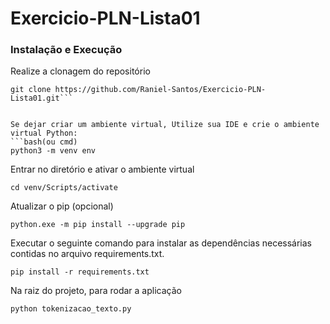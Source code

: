 # Exercicio-PLN-Lista01


<h3>Instalação e Execução</h3>
  
Realize a clonagem do repositório
```
git clone https://github.com/Raniel-Santos/Exercicio-PLN-Lista01.git```


Se dejar criar um ambiente virtual, Utilize sua IDE e crie o ambiente virtual Python:
```bash(ou cmd)
python3 -m venv env
```
Entrar no diretório e ativar o ambiente virtual
```
cd venv/Scripts/activate
```

Atualizar o pip (opcional)
```
python.exe -m pip install --upgrade pip
```    

Executar o seguinte comando para instalar as dependências necessárias contidas no arquivo requirements.txt.
```
pip install -r requirements.txt
```        

Na raiz do projeto, para rodar a aplicação
```
python tokenizacao_texto.py
```



